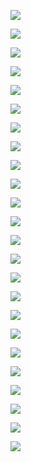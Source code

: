 
![](../../../Media/Pasted%20image%2020230402212213.png)


![](../../../Media/Pasted%20image%2020230402212226.png)


![](../../../Media/Pasted%20image%2020230402212240.png)


![](../../../Media/Pasted%20image%2020230402212252.png)


![](../../../Media/Pasted%20image%2020230402212303.png)


![](../../../Media/Pasted%20image%2020230402212321.png)


![](../../../Media/Pasted%20image%2020230402212335.png)


![](../../../Media/Pasted%20image%2020230402212349.png)


![](../../../Media/Pasted%20image%2020230402212401.png)

![](../../../Media/Pasted%20image%2020230402212410.png)


![](../../../Media/Pasted%20image%2020230402212419.png)


![](../../../Media/Pasted%20image%2020230402212430.png)



![](../../../Media/Pasted%20image%2020230402212440.png)


![](../../../Media/Pasted%20image%2020230402212451.png)


![](../../../Media/Pasted%20image%2020230402212502.png)


![](../../../Media/Pasted%20image%2020230402212514.png)

![](../../../Media/Pasted%20image%2020230402212554.png)

![](../../../Media/Pasted%20image%2020230402212605.png)


![](../../../Media/Pasted%20image%2020230402212620.png)


![](../../../Media/Pasted%20image%2020230402212632.png)


![](../../../Media/Pasted%20image%2020230402212644.png)


![](../../../Media/Pasted%20image%2020230402212657.png)


![](../../../Media/Pasted%20image%2020230402212710.png)


![](../../../Media/Pasted%20image%2020230402212721.png)









